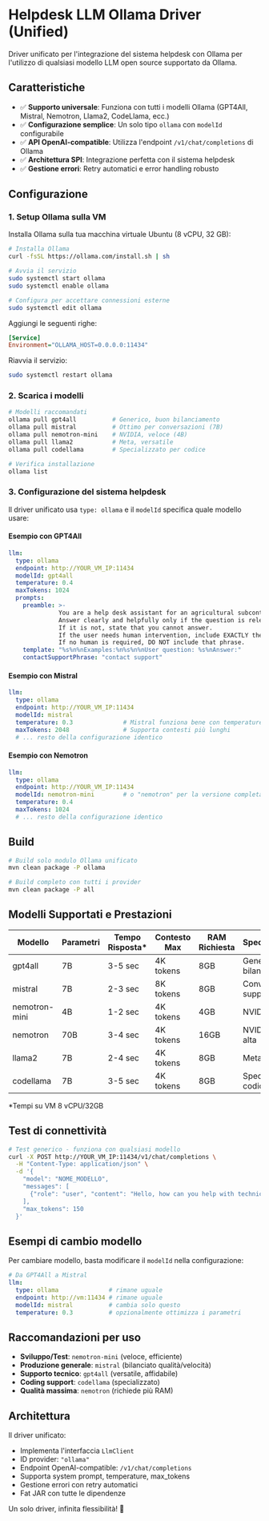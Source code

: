 # Helpdesk LLM Ollama Driver (Unified)

Driver unificato per l'integrazione del sistema helpdesk con Ollama per l'utilizzo di qualsiasi modello LLM open source supportato da Ollama.

## Caratteristiche

- ✅ **Supporto universale**: Funziona con tutti i modelli Ollama (GPT4All, Mistral, Nemotron, Llama2, CodeLlama, ecc.)
- ✅ **Configurazione semplice**: Un solo tipo `ollama` con `modelId` configurabile
- ✅ **API OpenAI-compatible**: Utilizza l'endpoint `/v1/chat/completions` di Ollama
- ✅ **Architettura SPI**: Integrazione perfetta con il sistema helpdesk
- ✅ **Gestione errori**: Retry automatici e error handling robusto

## Configurazione

### 1. Setup Ollama sulla VM

Installa Ollama sulla tua macchina virtuale Ubuntu (8 vCPU, 32 GB):

```bash
# Installa Ollama
curl -fsSL https://ollama.com/install.sh | sh

# Avvia il servizio
sudo systemctl start ollama
sudo systemctl enable ollama

# Configura per accettare connessioni esterne
sudo systemctl edit ollama
```

Aggiungi le seguenti righe:
```ini
[Service]
Environment="OLLAMA_HOST=0.0.0.0:11434"
```

Riavvia il servizio:
```bash
sudo systemctl restart ollama
```

### 2. Scarica i modelli

```bash
# Modelli raccomandati
ollama pull gpt4all          # Generico, buon bilanciamento
ollama pull mistral          # Ottimo per conversazioni (7B)
ollama pull nemotron-mini    # NVIDIA, veloce (4B)
ollama pull llama2           # Meta, versatile
ollama pull codellama        # Specializzato per codice

# Verifica installazione
ollama list
```

### 3. Configurazione del sistema helpdesk

Il driver unificato usa `type: ollama` e il `modelId` specifica quale modello usare:

#### Esempio con GPT4All
```yaml
llm:
  type: ollama
  endpoint: http://YOUR_VM_IP:11434
  modelId: gpt4all
  temperature: 0.4
  maxTokens: 1024
  prompts:
    preamble: >- 
              You are a help desk assistant for an agricultural subcontractor management software. 
              Answer clearly and helpfully only if the question is relevant to the software. 
              If it is not, state that you cannot answer. 
              If the user needs human intervention, include EXACTLY the phrase 'contact support' once in the answer. 
              If no human is required, DO NOT include that phrase.
    template: "%s%n%nExamples:%n%s%n%nUser question: %s%nAnswer:"
    contactSupportPhrase: "contact support"
```

#### Esempio con Mistral
```yaml
llm:
  type: ollama
  endpoint: http://YOUR_VM_IP:11434
  modelId: mistral
  temperature: 0.3              # Mistral funziona bene con temperature più basse
  maxTokens: 2048               # Supporta contesti più lunghi
  # ... resto della configurazione identico
```

#### Esempio con Nemotron
```yaml
llm:
  type: ollama
  endpoint: http://YOUR_VM_IP:11434
  modelId: nemotron-mini        # o "nemotron" per la versione completa
  temperature: 0.4
  maxTokens: 1024
  # ... resto della configurazione identico
```

## Build

```bash
# Build solo modulo Ollama unificato
mvn clean package -P ollama

# Build completo con tutti i provider
mvn clean package -P all
```

## Modelli Supportati e Prestazioni

| Modello | Parametri | Tempo Risposta* | Contesto Max | RAM Richiesta | Specializzazione |
|---------|-----------|-----------------|--------------|---------------|-------------------|
| gpt4all | 7B | 3-5 sec | 4K tokens | 8GB | Generale, bilanciato |
| mistral | 7B | 2-3 sec | 8K tokens | 8GB | Conversazioni, supporto |
| nemotron-mini | 4B | 1-2 sec | 4K tokens | 4GB | NVIDIA, veloce |
| nemotron | 70B | 3-4 sec | 4K tokens | 16GB | NVIDIA, qualità alta |
| llama2 | 7B | 2-4 sec | 4K tokens | 8GB | Meta, versatile |
| codellama | 7B | 3-5 sec | 4K tokens | 8GB | Specializzato codice |

*Tempi su VM 8 vCPU/32GB

## Test di connettività

```bash
# Test generico - funziona con qualsiasi modello
curl -X POST http://YOUR_VM_IP:11434/v1/chat/completions \
  -H "Content-Type: application/json" \
  -d '{
    "model": "NOME_MODELLO",
    "messages": [
      {"role": "user", "content": "Hello, how can you help with technical support?"}
    ],
    "max_tokens": 150
  }'
```

## Esempi di cambio modello

Per cambiare modello, basta modificare il `modelId` nella configurazione:

```yaml
# Da GPT4All a Mistral
llm:
  type: ollama              # rimane uguale
  endpoint: http://vm:11434 # rimane uguale
  modelId: mistral          # cambia solo questo
  temperature: 0.3          # opzionalmente ottimizza i parametri
```

## Raccomandazioni per uso

- **Sviluppo/Test**: `nemotron-mini` (veloce, efficiente)
- **Produzione generale**: `mistral` (bilanciato qualità/velocità)
- **Supporto tecnico**: `gpt4all` (versatile, affidabile)
- **Coding support**: `codellama` (specializzato)
- **Qualità massima**: `nemotron` (richiede più RAM)

## Architettura

Il driver unificato:
- Implementa l'interfaccia `LlmClient` 
- ID provider: `"ollama"`
- Endpoint OpenAI-compatible: `/v1/chat/completions`
- Supporta system prompt, temperature, max_tokens
- Gestione errori con retry automatici
- Fat JAR con tutte le dipendenze

Un solo driver, infinita flessibilità! 🚀